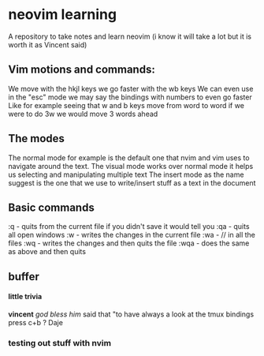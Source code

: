 # neovim learning
A repository to take notes and learn neovim (i know it will take a lot but it is worth it as Vincent said)

## Vim motions and commands:
We move with the hkjl keys we go faster with the wb keys
We can even use in the "esc" mode we may say the bindings with numbers to even go faster
Like for example seeing that w and b keys move from word to word if we were to do 3w we would move 3 words ahead

## The modes
The normal mode for example is the default one that nvim and vim uses to navigate around the text. 
The visual mode works over normal mode it helps us selecting and manipulating multiple text
The insert mode as the name suggest is the one that we use to write/insert stuff as a text in the document

## Basic commands
:q - quits from the current file if you didn't save it would tell you
:qa - quits all open windows
:w - writes the changes in the current file
:wa - // in all the files
:wq - writes the changes and then quits the file
:wqa - does the same as above and then quits

## buffer

#### little trivia
**vincent** _god bless him_ said that "to have always a look at the tmux bindings press c+b ? Daje
### testing out stuff with nvim
